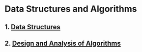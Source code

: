 # Data Structures and Algorithms

## 1. [Data Structures](./DS/README.md)

## 2. [Design and Analysis of Algorithms](./DAA/README.md)
